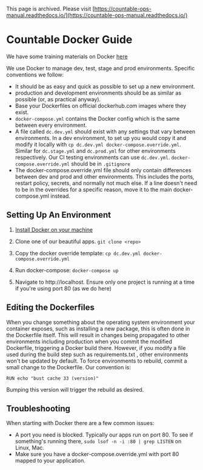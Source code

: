 This page is archived. Please visit [https://countable-ops-manual.readthedocs.io/](https://countable-ops-manual.readthedocs.io/)

# Countable Docker Guide

We have some training materials on Docker [here](./DOCKER_TRAINING.md)

We use Docker to manage dev, test, stage and prod environments. Specific conventions we follow:

  * It should be as easy and quick as possible to set up a new environment.
  * production and development environments should be as similar as possible (or, as practical anyway).
  * Base your Dockerfiles on official dockerhub.com images where they exist.
  * `docker-compose.yml` contains the Docker config which is the same between every environment.
  * A file called `dc.dev.yml` should exist with any settings that vary between environments. In a dev environment, to set up you would copy it and modify it locally with `cp dc.dev.yml docker-compose.override.yml`. Similar for `dc.stage.yml` and `dc.prod.yml` for other environments respectively. Our CI testing environments can use `dc.dev.yml`. `docker-compose.override.yml` should be in `.gitignore`
  * The docker-compose.override.yml file should only contain differences between dev and prod and other environments. This includes the ports, restart policy, secrets, and normally not much else. If a line doesn't need to be in the overrides for a specific reason, move it to the main docker-compose.yml instead.

## Setting Up An Environment

1. [Install Docker on your machine](https://docs.docker.com/engine/installation/)

2. Clone one of our beautiful apps. `git clone <repo>`

3. Copy the docker override template: `cp dc.dev.yml docker-compose.override.yml`

4. Run docker-compose: `docker-compose up`

5. Navigate to http://localhost. Ensure only one project is running at a time if you're using port 80 (as we do here)


## Editing the Dockerfiles

When you change something about the operating system environment your container exposes, such as installing a new package, this is often done in the Dockerfile itself. This will result in changes being propagated to other environments including production when you commit the modified Dockerfile, triggering a Docker build there. However, if you modify a file used during the build step such as requirements.txt , other environments won't be updated by default. To force environments to rebuild, commit a small change to the Dockerfile. Our convention is:

```
RUN echo "bust cache 33 (version)"
```

Bumping this version will trigger the rebuild as desired.

## Troubleshooting

When starting with Docker there are a few common issues:

  * A port you need is blocked. Typically our apps run on port 80. To see if something's running there, `sudo lsof -n -i :80 | grep LISTEN` on Linux, Mac.
  * Make sure you have a docker-compose.override.yml with port 80 mapped to your application.
